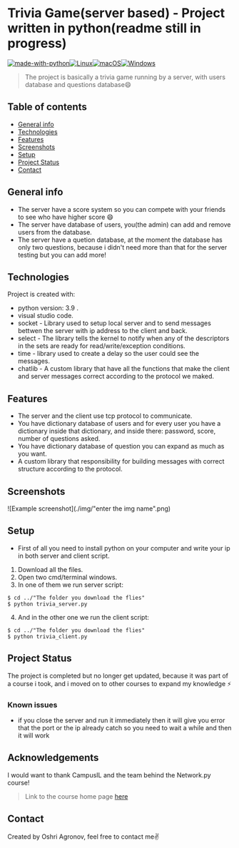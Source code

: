 # Trivia Game(server based) - Project written in python(readme still in progress)
[![made-with-python](https://img.shields.io/badge/Made%20with-Python-1f425f.svg)](https://www.python.org/)[![Linux](https://svgshare.com/i/Zhy.svg)](https://svgshare.com/i/Zhy.svg)[![macOS](https://svgshare.com/i/ZjP.svg)](https://svgshare.com/i/ZjP.svg)[![Windows](https://svgshare.com/i/ZhY.svg)](https://svgshare.com/i/ZhY.svg)
> The project is basically a trivia game running by a server, with users database and questions database😄
## Table of contents
* [General info](#general-info)
* [Technologies](#technologies)
* [Features](#features)
* [Screenshots](#screenshots)
* [Setup](#setup)
* [Project Status](#project-status)
* [Contact](#contact)

## General info
- The server have a score system so you can compete with your friends to see who have higher score :smile:
- The server have database of users, you(the admin) can add and remove users from the database.
- The server have a quetion database, at the moment the database has only two questions, because i didn't need more than that for the server testing but you can add more!
	
## Technologies
Project is created with:
* python version: 3.9 .
* visual studio code.
* socket - Library used to setup local server and to send messages bettwen the server with ip address to the client and back.
* select - The library tells the kernel to notify when any of the descriptors in the sets are ready for read/write/exception conditions.
* time - library used to create a delay so the user could see the messages.
* chatlib - A custom library that have all the functions that make the client and server messages correct according to the protocol we maked.

## Features
- The server and the client use tcp protocol to communicate.
-  You have dictionary database of users and for every user you have a dictionary inside that dictionary, and inside there: password, score, number of questions asked.
- You have dictionary database of question you can expand as much as you want.
- A custom library that responsibility for building messages with correct structure according to the protocol.

## Screenshots
![Example screenshot](./img/"enter the img name".png)

## Setup
* First of all you need to install python on your computer and write your ip in both server and client script.
1. Download all the files.
2. Open two cmd/terminal windows.
3. In one of them we run server script:
```
$ cd ../"The folder you download the flies"
$ python trivia_server.py
```
4. And in the other one we run the client script: 
```
$ cd ../"The folder you download the flies"
$ python trivia_client.py
```
## Project Status
The project is completed but no longer get updated, because it was part of a course i took, and i moved on to other courses to expand my knowledge ⚡

### Known issues
* if you close the server and run it immediately then it will give you error that the port or the ip already catch so you need to wait a while and then it will work

## Acknowledgements
I would want to thank CampusIL and the team behind the Network.py course!
> Link to the course home page [here](https://campus.gov.il/course/cs-gov-cs-networkpy103-2020-1/)

## Contact
Created by Oshri Agronov, feel free to contact me:v:
